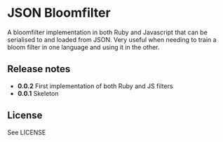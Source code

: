 # JSON Bloomfilter

A bloomfilter implementation in both Ruby and Javascript that can be serialised to and loaded from JSON. Very useful when needing to train a bloom filter in one language and using it in the other.

## Release notes

* **0.0.2** First implementation of both Ruby and JS filters
* **0.0.1** Skeleton

## License

See LICENSE

